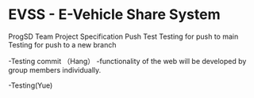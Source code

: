 # EVSS - E-Vehicle Share System
ProgSD Team Project Specification
Push Test
Testing for push to main
Testing for push to a new branch

-Testing commit （Hang）
-functionality of the web will be developed by group members individually. 

-Testing(Yue)




